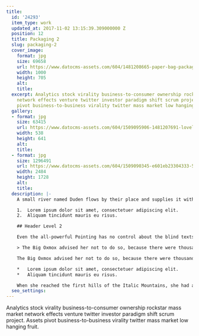 ```yaml
---
title:
  id: '24293'
  item_type: work
  updated_at: 2017-11-02 13:15:39.309000000 Z
  position: 12
  title: Packaging 2
  slug: packaging-2
  cover_image:
    format: jpg
    size: 69658
    url: https://www.datocms-assets.com/604/1481208665-paper-bag-packaging-mockup-psd.jpg
    width: 1000
    height: 705
    alt: 
    title: 
  excerpt: Analytics stock virality business-to-consumer ownership rockstar mass market
    network effects venture twitter investor paradigm shift scrum project. Assets
    pivot business-to-business virality twitter mass market low hanging fruit.
  gallery:
  - format: jpg
    size: 63415
    url: https://www.datocms-assets.com/604/1509095906-1481207691-lovely-package-sugar-island-rum-6-e1411329470575.jpg
    width: 538
    height: 641
    alt: 
    title: 
  - format: jpg
    size: 1296491
    url: https://www.datocms-assets.com/604/1509090345-e601eb23304333-5632272a0987e.jpg
    width: 2484
    height: 1728
    alt: 
    title: 
  description: |-
    A small river named Duden flows by their place and supplies it with the necessary regelialia. It is a paradisematic country, in which roasted parts of sentences fly into your mouth.

    1.  Lorem ipsum dolor sit amet, consectetuer adipiscing elit.
    2.  Aliquam tincidunt mauris eu risus.

    ## Header Level 2

    Even the all-powerful Pointing has no control about the blind texts it is an almost unorthographic life One day however a small line of blind text by the name of Lorem Ipsum decided to leave for the far World of Grammar.

    > The Big Oxmox advised her not to do so, because there were thousands of bad Commas, wild Question Marks and devious Semikoli, but the Little Blind Text didn’t listen. She packed her seven versalia, put her initial into the belt and made herself on the way.

    The Big Oxmox advised her not to do so, because there were thousands of bad Commas, wild Question Marks and devious Semikoli, but the Little Blind Text didn’t listen. She packed her seven versalia, put her initial into the belt and made herself on the way.

    *   Lorem ipsum dolor sit amet, consectetuer adipiscing elit.
    *   Aliquam tincidunt mauris eu risus.

    When she reached the first hills of the Italic Mountains, she had a last view back on the skyline of her hometown Bookmarksgrove, the headline of Alphabet Village and the subline of her own road, the Line Lane. Pityful a rethoric question ran over her cheek.
  seo_settings: 
---
```


Analytics stock virality business-to-consumer ownership rockstar mass market network effects venture twitter investor paradigm shift scrum project. Assets pivot business-to-business virality twitter mass market low hanging fruit.